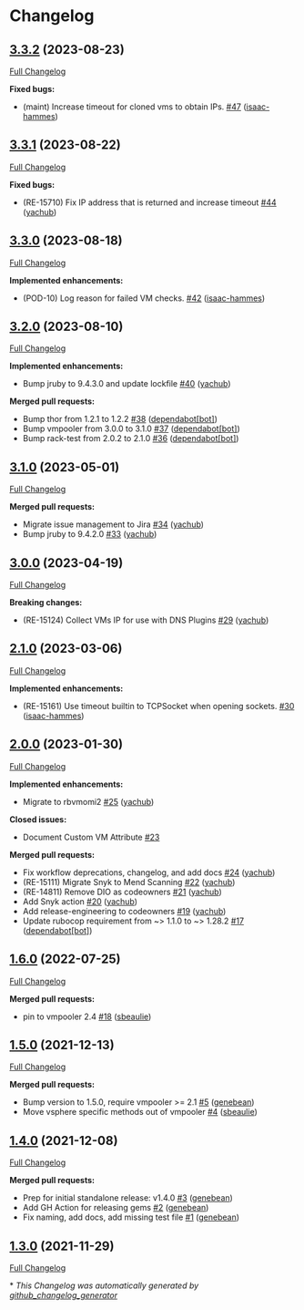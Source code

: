 # Changelog

## [3.3.2](https://github.com/puppetlabs/vmpooler-provider-vsphere/tree/3.3.2) (2023-08-23)

[Full Changelog](https://github.com/puppetlabs/vmpooler-provider-vsphere/compare/3.3.1...3.3.2)

**Fixed bugs:**

- \(maint\) Increase timeout for cloned vms to obtain IPs. [\#47](https://github.com/puppetlabs/vmpooler-provider-vsphere/pull/47) ([isaac-hammes](https://github.com/isaac-hammes))

## [3.3.1](https://github.com/puppetlabs/vmpooler-provider-vsphere/tree/3.3.1) (2023-08-22)

[Full Changelog](https://github.com/puppetlabs/vmpooler-provider-vsphere/compare/3.3.0...3.3.1)

**Fixed bugs:**

- \(RE-15710\) Fix IP address that is returned and increase timeout [\#44](https://github.com/puppetlabs/vmpooler-provider-vsphere/pull/44) ([yachub](https://github.com/yachub))

## [3.3.0](https://github.com/puppetlabs/vmpooler-provider-vsphere/tree/3.3.0) (2023-08-18)

[Full Changelog](https://github.com/puppetlabs/vmpooler-provider-vsphere/compare/3.2.0...3.3.0)

**Implemented enhancements:**

- \(POD-10\) Log reason for failed VM checks. [\#42](https://github.com/puppetlabs/vmpooler-provider-vsphere/pull/42) ([isaac-hammes](https://github.com/isaac-hammes))

## [3.2.0](https://github.com/puppetlabs/vmpooler-provider-vsphere/tree/3.2.0) (2023-08-10)

[Full Changelog](https://github.com/puppetlabs/vmpooler-provider-vsphere/compare/3.1.0...3.2.0)

**Implemented enhancements:**

- Bump jruby to 9.4.3.0 and update lockfile [\#40](https://github.com/puppetlabs/vmpooler-provider-vsphere/pull/40) ([yachub](https://github.com/yachub))

**Merged pull requests:**

- Bump thor from 1.2.1 to 1.2.2 [\#38](https://github.com/puppetlabs/vmpooler-provider-vsphere/pull/38) ([dependabot[bot]](https://github.com/apps/dependabot))
- Bump vmpooler from 3.0.0 to 3.1.0 [\#37](https://github.com/puppetlabs/vmpooler-provider-vsphere/pull/37) ([dependabot[bot]](https://github.com/apps/dependabot))
- Bump rack-test from 2.0.2 to 2.1.0 [\#36](https://github.com/puppetlabs/vmpooler-provider-vsphere/pull/36) ([dependabot[bot]](https://github.com/apps/dependabot))

## [3.1.0](https://github.com/puppetlabs/vmpooler-provider-vsphere/tree/3.1.0) (2023-05-01)

[Full Changelog](https://github.com/puppetlabs/vmpooler-provider-vsphere/compare/3.0.0...3.1.0)

**Merged pull requests:**

- Migrate issue management to Jira [\#34](https://github.com/puppetlabs/vmpooler-provider-vsphere/pull/34) ([yachub](https://github.com/yachub))
- Bump jruby to 9.4.2.0 [\#33](https://github.com/puppetlabs/vmpooler-provider-vsphere/pull/33) ([yachub](https://github.com/yachub))

## [3.0.0](https://github.com/puppetlabs/vmpooler-provider-vsphere/tree/3.0.0) (2023-04-19)

[Full Changelog](https://github.com/puppetlabs/vmpooler-provider-vsphere/compare/2.1.0...3.0.0)

**Breaking changes:**

- \(RE-15124\) Collect VMs IP for use with DNS Plugins [\#29](https://github.com/puppetlabs/vmpooler-provider-vsphere/pull/29) ([yachub](https://github.com/yachub))

## [2.1.0](https://github.com/puppetlabs/vmpooler-provider-vsphere/tree/2.1.0) (2023-03-06)

[Full Changelog](https://github.com/puppetlabs/vmpooler-provider-vsphere/compare/2.0.0...2.1.0)

**Implemented enhancements:**

- \(RE-15161\) Use timeout builtin to TCPSocket when opening sockets. [\#30](https://github.com/puppetlabs/vmpooler-provider-vsphere/pull/30) ([isaac-hammes](https://github.com/isaac-hammes))

## [2.0.0](https://github.com/puppetlabs/vmpooler-provider-vsphere/tree/2.0.0) (2023-01-30)

[Full Changelog](https://github.com/puppetlabs/vmpooler-provider-vsphere/compare/1.6.0...2.0.0)

**Implemented enhancements:**

- Migrate to rbvmomi2 [\#25](https://github.com/puppetlabs/vmpooler-provider-vsphere/pull/25) ([yachub](https://github.com/yachub))

**Closed issues:**

- Document Custom VM Attribute [\#23](https://github.com/puppetlabs/vmpooler-provider-vsphere/issues/23)

**Merged pull requests:**

- Fix workflow deprecations, changelog, and add docs [\#24](https://github.com/puppetlabs/vmpooler-provider-vsphere/pull/24) ([yachub](https://github.com/yachub))
- \(RE-15111\) Migrate Snyk to Mend Scanning [\#22](https://github.com/puppetlabs/vmpooler-provider-vsphere/pull/22) ([yachub](https://github.com/yachub))
- \(RE-14811\) Remove DIO as codeowners [\#21](https://github.com/puppetlabs/vmpooler-provider-vsphere/pull/21) ([yachub](https://github.com/yachub))
- Add Snyk action [\#20](https://github.com/puppetlabs/vmpooler-provider-vsphere/pull/20) ([yachub](https://github.com/yachub))
- Add release-engineering to codeowners [\#19](https://github.com/puppetlabs/vmpooler-provider-vsphere/pull/19) ([yachub](https://github.com/yachub))
- Update rubocop requirement from ~\> 1.1.0 to ~\> 1.28.2 [\#17](https://github.com/puppetlabs/vmpooler-provider-vsphere/pull/17) ([dependabot[bot]](https://github.com/apps/dependabot))

## [1.6.0](https://github.com/puppetlabs/vmpooler-provider-vsphere/tree/1.6.0) (2022-07-25)

[Full Changelog](https://github.com/puppetlabs/vmpooler-provider-vsphere/compare/1.5.0...1.6.0)

**Merged pull requests:**

- pin to vmpooler 2.4 [\#18](https://github.com/puppetlabs/vmpooler-provider-vsphere/pull/18) ([sbeaulie](https://github.com/sbeaulie))

## [1.5.0](https://github.com/puppetlabs/vmpooler-provider-vsphere/tree/1.5.0) (2021-12-13)

[Full Changelog](https://github.com/puppetlabs/vmpooler-provider-vsphere/compare/1.4.0...1.5.0)

**Merged pull requests:**

- Bump version to 1.5.0, require vmpooler \>= 2.1 [\#5](https://github.com/puppetlabs/vmpooler-provider-vsphere/pull/5) ([genebean](https://github.com/genebean))
- Move vsphere specific methods out of vmpooler [\#4](https://github.com/puppetlabs/vmpooler-provider-vsphere/pull/4) ([sbeaulie](https://github.com/sbeaulie))

## [1.4.0](https://github.com/puppetlabs/vmpooler-provider-vsphere/tree/1.4.0) (2021-12-08)

[Full Changelog](https://github.com/puppetlabs/vmpooler-provider-vsphere/compare/1.3.0...1.4.0)

**Merged pull requests:**

- Prep for initial standalone release: v1.4.0 [\#3](https://github.com/puppetlabs/vmpooler-provider-vsphere/pull/3) ([genebean](https://github.com/genebean))
- Add GH Action for releasing gems [\#2](https://github.com/puppetlabs/vmpooler-provider-vsphere/pull/2) ([genebean](https://github.com/genebean))
- Fix naming, add docs, add missing test file [\#1](https://github.com/puppetlabs/vmpooler-provider-vsphere/pull/1) ([genebean](https://github.com/genebean))

## [1.3.0](https://github.com/puppetlabs/vmpooler-provider-vsphere/tree/1.3.0) (2021-11-29)

[Full Changelog](https://github.com/puppetlabs/vmpooler-provider-vsphere/compare/a08cba099f867b1db01a50940ec3ae9239245db5...1.3.0)



\* *This Changelog was automatically generated by [github_changelog_generator](https://github.com/github-changelog-generator/github-changelog-generator)*
